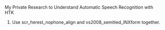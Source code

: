 My Private Research to Understand Automatic Speech Recognition with HTK

1. Use scr_herest_nophone_align and vs2008_semitied_INXform together.
   
